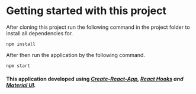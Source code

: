 # Getting started with this project

After cloning this project run the following command in the project folder to install all dependencies for.

```
npm install
```

After then run the application by the following command. 

```
npm start
```

#### This application developed using ***[Create-React-App](https://create-react-app.dev), [React Hooks](https://reactjs.org/docs/hooks-intro.html) and [Material UI](https://mui.com)***. 
